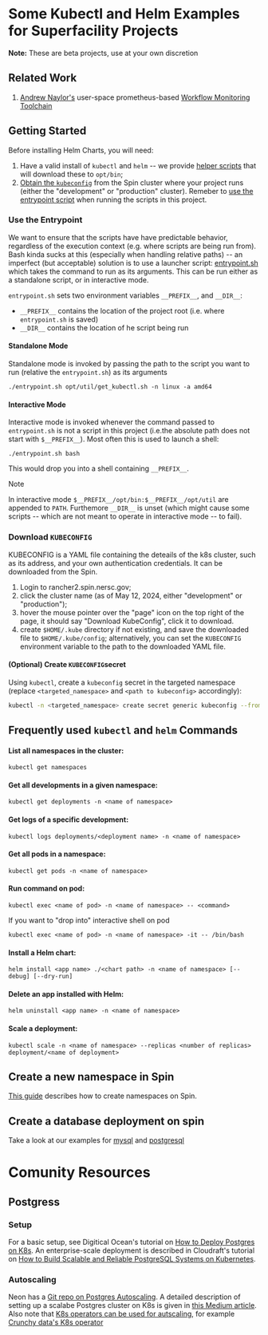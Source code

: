 # Some Kubectl and Helm Examples for Superfacility Projects

**Note:** These are beta projects, use at your own discretion

## Related Work

1. [Andrew Naylor's](https://github.com/asnaylor) user-space prometheus-based
   [Workflow Monitoring Toolchain](https://github.com/asnaylor/nersc-metrics-scripts)

## Getting Started

Before installing Helm Charts, you will need:

1. Have a valid install of `kubectl` and `helm` -- we provide [helper
   scripts](opt/util) that will download these to `opt/bin`;
3. [Obtain the `kubeconfig`](#download-KUBECONFIG) from the Spin cluster where
   your project runs (either the "development" or "production" cluster).
Remeber to [use the entrypoint script](#use-the-entrypoint) when running the
scripts in this project.

### Use the Entrypoint

We want to ensure that the scripts have have predictable behavior, regardless of
the execution context (e.g. where scripts are being run from). Bash kinda sucks
at this (especially when handling relative paths) -- an imperfect (but
acceptable) solution is to use a launcher script:
[entrypoint.sh](./entrypoint.sh) which takes the command to run as its
arguments. This can be run either as a standalone script, or in interactive
mode.

`entrypoint.sh` sets two environment variables `__PREFIX__`, and `__DIR__`:
* `__PREFIX__` contains the location of the project root (i.e. where
`entrypoint.sh` is saved)
* `__DIR__` contains the location of he script being run

#### Standalone Mode

Standalone mode is invoked by passing the path to the script you want to run
(relative the `entrypoint.sh`) as its arguments
```
./entrypoint.sh opt/util/get_kubectl.sh -n linux -a amd64 
```

#### Interactive Mode

Interactive mode is invoked whenever the command passed to `entrypoint.sh` is
not a script in this project (i.e.the absolute path does not start with
`$__PREFIX__`). Most often this is used to launch a shell:
```
./entrypoint.sh bash
```
This would drop you into a shell containing `__PREFIX__`.

> [!NOTE]
> In interactive mode `$__PREFIX__/opt/bin:$__PREFIX__/opt/util` are appended to
> `PATH`. Furthemore `__DIR__` is unset (which might cause some scripts -- which are not meant to operate in interactive mode -- to
> fail).

### Download `KUBECONFIG`

KUBECONFIG is a YAML file containing the deteails of the k8s cluster, such as
its address, and your own authentication credentials. It can be downloaded from
the Spin.

1. Login to rancher2.spin.nersc.gov;
2. click the cluster name (as of May 12, 2024, either "development" or
   "production");
3. hover the mouse pointer over the "page" icon on the top right of the page,
   it should say "Download KubeConfig", click it to download.
4. create `$HOME/.kube` directory if not existing, and save the downloaded file
   to `$HOME/.kube/config`; alternatively, you can set the `KUBECONFIG`
environment variable to the path to the downloaded YAML file.

#### (Optional) Create `KUBECONFIG`secret

Using `kubectl`, create a `kubeconfig` secret in the targeted namespace
(replace `<targeted_namespace>` and `<path to kubeconfig>` accordingly):

```bash
kubectl -n <targeted_namespace> create secret generic kubeconfig --from-file=kubeconfig=<path to kubeconfig>
```

## Frequently used `kubectl` and `helm` Commands

#### List all namespaces in the cluster:
```
kubectl get namespaces
```
#### Get all developments in a given namespace:
```
kubectl get deployments -n <name of namespace>
```
#### Get logs of a specific development:
```
kubectl logs deployments/<deployment name> -n <name of namespace>
```
#### Get all pods in a namespace:
```
kubectl get pods -n <name of namespace>
```
#### Run command on pod:
```
kubectl exec <name of pod> -n <name of namespace> -- <command>
```
If you want to "drop into" interactive shell on pod
```
kubectl exec <name of pod> -n <name of namespace> -it -- /bin/bash
```
#### Install a Helm chart:
```
helm install <app name> ./<chart path> -n <name of namespace> [--debug] [--dry-run]
```
#### Delete an app installed with Helm:
```
helm uninstall <app name> -n <name of namespace>
```
#### Scale a deployment:
```
kubectl scale -n <name of namespace> --replicas <number of replicas> deployment/<name of deployment>
```

## Create a new namespace in Spin

[This guide](namespace/) describes how to create namespaces on Spin.

## Create a database deployment on spin

Take a look at our examples for [mysql](./mysql/) and [postgresql](./postgresql/)

# Comunity Resources

## Postgress

### Setup 

For a basic setup, see Digitical Ocean's tutorial on [How to Deploy Postgres on K8s](https://www.digitalocean.com/community/tutorials/how-to-deploy-postgres-to-kubernetes-cluster). An enterprise-scale deployment is described in Cloudraft's tutorial on [How to Build Scalable and Reliable PostgreSQL Systems on Kubernetes](https://www.cloudraft.io/blog/postgresql-on-kubernetes).

### Autoscaling

Neon has a [Git repo on Postgres Autoscaling](https://github.com/neondatabase/autoscaling). A detailed description of setting up a scalabe Postgres cluster on K8s is given in [this Medium article](https://sagyam.medium.com/scaling-postgresql-with-kubernetes-694eae4e9dcb). Also note that [K8s operators can be used for autscaling](https://opensource.com/article/19/2/scaling-postgresql-kubernetes-operators), for example [Crunchy data's K8s operator](https://github.com/CrunchyData/postgres-operator)
